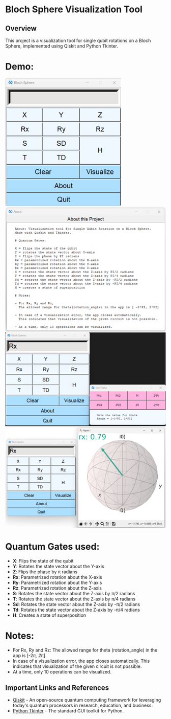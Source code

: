 # Bloch Sphere Visualization Tool

## Overview
This project is a visualization tool for single qubit rotations on a Bloch Sphere, implemented using Qiskit and Python Tkinter.

# Demo:
![Home](https://github.com/sssshish/Bloch-Sphere-Visualizer/blob/main/images/app.png)
![About Section](https://github.com/sssshish/Bloch-Sphere-Visualizer/blob/main/images/about.png)
![For Parametrized Gates (example Rx)](https://github.com/sssshish/Bloch-Sphere-Visualizer/blob/main/images/parametrized.png)
![Bloch Sphere Visualization](https://github.com/sssshish/Bloch-Sphere-Visualizer/blob/main/images/rx_visualize.png)


# Quantum Gates used: 

- **X**: Flips the state of the qubit
- **Y**: Rotates the state vector about the Y-axis
- **Z**: Flips the phase by π radians
- **Rx**: Parametrized rotation about the X-axis
- **Ry**: Parametrized rotation about the Y-axis
- **Rz**: Parametrized rotation about the Z-axis
- **S**: Rotates the state vector about the Z-axis by π/2 radians
- **T**: Rotates the state vector about the Z-axis by π/4 radians
- **Sd**: Rotates the state vector about the Z-axis by -π/2 radians
- **Td**: Rotates the state vector about the Z-axis by -π/4 radians
- **H**: Creates a state of superposition 

# Notes: 

- For Rx, Ry and Rz: The allowed range for theta (rotation_angle) in the app is [-2*π, 2*π].
- In case of a visualization error, the app closes automatically. This indicates that visualization of the given circuit is not possible.
- At a time, only 10 operations can be visualized.


## Important Links and References
- [Qiskit](https://qiskit.org/) - An open-source quantum computing framework for leveraging today's quantum processors in research, education, and business.
- [Python Tkinter](https://docs.python.org/3/library/tkinter.html) - The standard GUI toolkit for Python.
